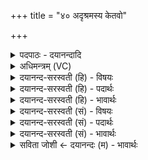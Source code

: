 +++
title = "४० अदृश्रमस्य केतवो"

+++
<details><summary>पदपाठः - दयानन्दादि</summary>

अदृ॑श्रम्। अ॒स्य॒। के॒तवः॑। वि। र॒श्मयः॑। जना॑न्। अनु॑। भ्राज॑न्तः। अ॒ग्नयः॑। य॒था॒। उ॒प॒या॒मगृ॑हीत॒ इत्यु॑पया॒मऽगृ॑हीतः। अ॒सि॒। सूर्य्या॑य। त्वा॒। भ्रा॒जाय॑। ए॒षः। ते॒। योनिः॑। सूर्या॑य। त्वा॒। भ्रा॒जाय॑। सूर्य्य॑। भ्रा॒जि॒ष्ठ॒। भ्राजि॑ष्ठः। त्वम्। दे॒वेषु॑। अ॒सि॒। भ्राजि॑ष्ठः। अ॒हम्। म॒नु॒ष्ये᳖षु। भू॒या॒सम्। ४०।
</details>

<details><summary>अधिमन्त्रम् (VC)</summary>

- गृहपतयो राजादयो देवताः
- प्रस्कण्व ऋषिः
- आर्षी गायत्री, स्वराड् आर्षी गायत्री
- षड्जः
</details>

<details><summary>दयानन्द-सरस्वती (हि) - विषयः</summary>

फिर भी प्रकारान्तर से पूर्वोक्त विषय ही अगले मन्त्र में कहा है ॥
</details>

<details><summary>दयानन्द-सरस्वती (हि) - पदार्थः</summary>

पदार्थान्वयभाषाः -  जैसे (अस्य) इस जगत् के पदार्थों में (भ्राजन्तः) प्रकाश को प्राप्त हुई (रश्मयः) कान्ति (केतवः) वा उन पदार्थों को जनानेवाले (अग्नयः) सूर्य्य, विद्युत् और प्रसिद्ध अग्नि हैं, वैसे ही (जनान्) मनुष्यों को (अनु) एक अनुकूलता के साथ (अदृश्रम्) मैं दिखलाऊँ। हे सभापते ! आप (उपयामगृहीतः) राज्य के नियम और उपनियमों से स्वीकार किये हुए (असि) हैं, जिन (ते) आपका (एषः) यह राज्यकर्म्म (योनिः) ऐश्वर्य्य का कारण है, उन (त्वा) आपको (भ्राजाय) जिलानेवाले (सूर्य्याय) प्राण के लिये चिताता हूँ तथा उन्हीं आपको (भ्राजाय) सर्वत्र प्रकाशित (सूर्य्याय) चराचरात्मा जगदीश्वर के लिये भी चिताता हूँ। हे (भ्राजिष्ठ) अति पराक्रम से प्रकाशमान (सूर्य्य) सूर्य्य के समान सत्य विद्या और गुणों से प्रकाशमान जैसे (त्वम्) आप (देवेषु) समस्त विद्याओं से युक्त विद्वानों में प्रकाशमान (भ्राजिष्ठः) अत्यन्त प्रकाशित हैं, वैसे मैं भी (मनुष्येषु) साधरण मनुष्यों में (भूयासम्) प्रकाशमान होऊँ ॥४०॥
</details>

<details><summary>दयानन्द-सरस्वती (हि) - भावार्थः</summary>

भावार्थभाषाः -  इस मन्त्र में उपमालङ्कार है। जैसे इस संसार में सूर्य्य की किरण सब जगह फैल के प्रकाश करती हैं, वैसे राजा, प्रजा और सभासद् जन शुभ गुण, कर्म्म और स्वभावों में प्रकाशमान हों, क्योंकि ऐसा है कि मनुष्य शरीर पाकर किसी उत्साह पुरुषार्थ सत्पुरुषों का सङ्ग और योगाभ्यास का आचरण करते हुए मनुष्य को धर्म्म, अर्थ, काम और मोक्ष की सिद्धि तथा शरीर, आत्मा और समाज की उन्नति करना दुर्लभ नहीं है। इससे सब मनुष्यों को चाहिये कि आलस्य को छोड़ के नित्य प्रयत्न किया करें ॥४०॥
</details>

<details><summary>दयानन्द-सरस्वती (सं) - विषयः</summary>

पुनः प्रकारान्तरेण तदेवाह ॥
</details>

<details><summary>दयानन्द-सरस्वती (सं) - पदार्थः</summary>

पदार्थान्वयभाषाः -  यथाऽस्य जगतः पदार्थान् भ्राजन्तो रश्मयः केतवोऽग्नयस्सन्ति, तथैव जनानन्वहमदृश्रम्। त्वमुपयामगृहीतोऽसि यस्य ते तवैष योनिरस्ति, तं त्वां भ्राजाय सूर्याय प्रचोदयामि। तं त्वां भ्राजाय सूर्याय परमात्मने नियोजयामि। हे भ्राजिष्ठ ! सूर्य्य यथां त्वं देवेषु भ्राजिष्ठोऽसि, तथाऽहम्मनुष्येषु भूयासम् ॥४०॥
</details>

<details><summary>दयानन्द-सरस्वती (सं) - भावार्थः</summary>

भावार्थभाषाः -  अत्रोपमालङ्कारः। यथेह सूर्य्यकिरणाः सर्वत्र प्रसृताः प्रकाशन्ते, तथा राजप्रजासभाजनाश्शुभगुणकर्मस्वभावेषु प्रकाशमानास्सन्तु। कुतो नहि मनुष्यशरीरं प्राप्य कस्यचिदुत्साहपुरुषार्थसत्पुरुषसङ्गयोगाभ्यासाचरितस्य जनस्य धर्म्मार्थकाममोक्षसिद्धिः शरीरात्मसमाजोन्नतिश्च दुर्लभास्ति, तस्मात् सर्वैरालस्यं त्यक्त्वा नित्यं प्रयतितव्यम् ॥४०॥
</details>

<details><summary>सविता जोशी ← दयानन्दः (म) - भावार्थः</summary>

भावार्थभाषाः -  या मंत्रात उपमालंकार आहे. ज्याप्रमाणे सूर्यकिरणे सर्वत्र प्रकाशित होतात त्याप्रमाणे राजा, प्रजा व सभासद यांनी शुभ गुण, कर्म स्वभावाने प्रकाशित व्हावे. मनुष्य शरीर प्राप्त करून उत्साहाने पुरुषार्थ, सत्संग, योगाभ्यास व धर्म, अर्थ, काम, मोक्ष यांची सिद्धी व शरीर, आत्मा व समाजाची उन्नती करणे कठीण नाही. त्यासाठी सर्व माणसांनी आळशीपणा सोडून नित्य प्रयत्न करावा.
</details>